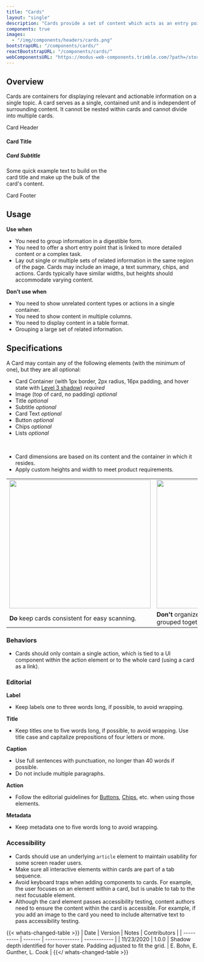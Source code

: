 ```yaml
---
title: "Cards"
layout: "single"
description: "Cards provide a set of content which acts as an entry point to more detailed information."
components: true
images:
  - "/img/components/headers/cards.png"
bootstrapURL: "/components/cards/"
reactBootstrapURL: "/components/cards/"
webComponentsURL: "https://modus-web-components.trimble.com/?path=/story/components-card--default"
---
```


## Overview

Cards are containers for displaying relevant and actionable information on a single topic. A card serves as a single, contained unit and is independent of surrounding content. It cannot be nested within cards and cannot divide into multiple cards.

<div class="card shadow" style="width: 18rem;">
  <div class="card-header">Card Header</div>
  <div class="card-body">
    <h4 class="card-title">Card Title</h4>
    <h5 class="card-subtitle mb-2 text-muted">Card Subtitle</h5>
    <p class="card-text">
      Some quick example text to build on the card title and make up the
      bulk of the card's content.
    </p>
  </div>
  <div class="card-footer">Card Footer</div>
</div>

## Usage

**Use when**

- You need to group information in a digestible form.
- You need to offer a short entry point that is linked to more detailed content or a complex task.
- Lay out single or multiple sets of related information in the same region of the page. Cards may include an image, a text summary, chips, and actions. Cards typically have similar widths, but heights should accommodate varying content.

**Don’t use when**

- You need to show unrelated content types or actions in a single container.
- You need to show content in multiple columns.
- You need to display content in a table format.
- Grouping a large set of related information.

## Specifications

A Card may contain any of the following elements (with the minimum of one), but they are all optional:

- Card Container (with 1px border, 2px radius, 16px padding, and hover state with [Level 3 shadow](/foundations/shadows-and-depth/)) _required_
- Image (top of card, no padding) _optional_
- Title _optional_
- Subtitle _optional_
- Card Text _optional_
- Button _optional_
- Chips _optional_
- Lists _optional_

<br>

- Card dimensions are based on its content and the container in which it resides.
- Apply custom heights and width to meet product requirements.

<table class="table table-bordered">
  <tr>
    <td width="50%">
    <img src="/img/guide/card_04.png" alt="" width="372" height="338" class="img-fluid" loading="lazy">
    </td>
    <td width="50%">
    <img src="/img/guide/card_03.png" alt="" width="372" height="338" class="img-fluid" loading="lazy">
    </td>
  </tr>
  <tr>
    <td class="do">
    <strong class="text-success">Do</strong> keep cards consistent for easy scanning.
    </td>
    <td class="dont">
      <strong class="text-danger">Don't</strong> organize content in different ways when grouped together.
    </td>
  </tr>
</table>

### Behaviors

- Cards should only contain a single action, which is tied to a UI component within the action element or to the whole card (using a card as a link).

### Editorial

**Label**

- Keep labels one to three words long, if possible, to avoid wrapping.

**Title**

- Keep titles one to five words long, if possible, to avoid wrapping.
  Use title case and capitalize prepositions of four letters or more.

**Caption**

- Use full sentences with punctuation, no longer than 40 words if possible.
- Do not include multiple paragraphs.

**Action**

- Follow the editorial guidelines for [Buttons](/components/buttons/), [Chips](/components/chips/), etc. when using those elements.

**Metadata**

- Keep metadata one to five words long to avoid wrapping.

### Accessibility

- Cards should use an underlying `article` element to maintain usability for some screen reader users.
- Make sure all interactive elements within cards are part of a tab sequence.
- Avoid keyboard traps when adding components to cards. For example, the user focuses on an element within a card, but is unable to tab to the next focusable element.
- Although the card element passes accessibility testing, content authors need to ensure the content within the card is accessible. For example, if you add an image to the card you need to include alternative text to pass accessibility testing.

{{< whats-changed-table >}}
| Date | Version | Notes | Contributors |
| ---------- | ------- | -------------- | ------------ |
| 11/23/2020 | 1.0.0 | Shadow depth identified for hover state. Padding adjusted to fit the grid. | E. Bohn, E. Gunther, L. Cook |
{{</ whats-changed-table >}}
